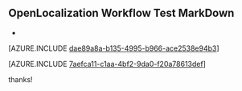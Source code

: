 ## OpenLocalization Workflow Test MarkDown
* 

[AZURE.INCLUDE [dae89a8a-b135-4995-b966-ace2538e94b3](calleeMd1.md)]



[AZURE.INCLUDE [7aefca11-c1aa-4bf2-9da0-f20a78613def](calleeMd2.md)]

 
thanks!